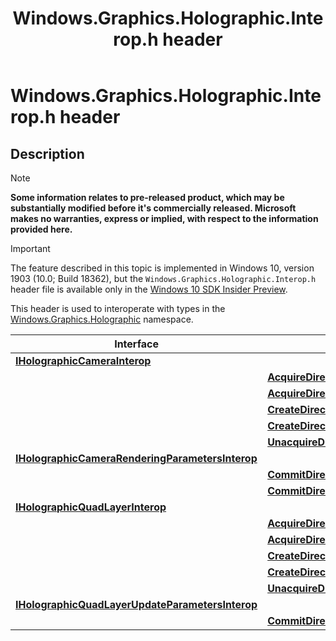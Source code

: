 ﻿---
title: Windows.Graphics.Holographic.Interop.h header
description: This section covers APIs for Direct3D 12-based graphics programming.
ms.assetid: C4958E15-28BA-4275-882B-244D4CC22E1A
ms.localizationpriority: low
ms.topic: article
ms.date: 04/19/2019
ms.custom: 19H1
---

# Windows.Graphics.Holographic.Interop.h header

## Description

> [!NOTE]
> **Some information relates to pre-released product, which may be substantially modified before it's commercially released. Microsoft makes no warranties, express or implied, with respect to the information provided here.**

> [!IMPORTANT]
> The feature described in this topic is implemented in 
Windows 10, version 1903 (10.0; Build 18362), but the `Windows.Graphics.Holographic.Interop.h` header file is available only in the [Windows 10 SDK Insider Preview](https://www.microsoft.com/software-download/windowsinsiderpreviewSDK).

This header is used to interoperate with types in the [Windows.Graphics.Holographic](/uwp/api/windows.graphics.holographic) namespace.

| Interface | Method |
|-|-|
| [**IHolographicCameraInterop**](/windows/win32/direct3d12/windows.graphics.holographic.interop/nn-windows-graphics-holographic-interop-iholographiccamerainterop) | |
| | [**AcquireDirect3D12BufferResource**](/windows/win32/direct3d12/windows.graphics.holographic.interop/nf-windows-graphics-holographic-interop-iholographiccamerainterop-acquiredirect3d12bufferresource) |
| | [**AcquireDirect3D12BufferResourceWithTimeout**](/windows/win32/direct3d12/windows.graphics.holographic.interop/nf-windows-graphics-holographic-interop-iholographiccamerainterop-acquiredirect3d12bufferresourcewithtimeout) |
| | [**CreateDirect3D12BackBufferResource**](/windows/win32/direct3d12/windows.graphics.holographic.interop/nf-windows-graphics-holographic-interop-iholographiccamerainterop-createdirect3d12backbufferresource) |
| | [**CreateDirect3D12HardwareProtectedBackBufferResource**](/windows/win32/direct3d12/windows.graphics.holographic.interop/nf-windows-graphics-holographic-interop-iholographiccamerainterop-createdirect3d12hardwareprotectedbackbufferresource) |
| | [**UnacquireDirect3D12BufferResource**](/windows/win32/direct3d12/windows.graphics.holographic.interop/nf-windows-graphics-holographic-interop-iholographiccamerainterop-unacquiredirect3d12bufferresource) |
| [**IHolographicCameraRenderingParametersInterop**](/windows/win32/direct3d12/windows.graphics.holographic.interop/nn-windows-graphics-holographic-interop-iholographiccamerarenderingparametersinterop) | |
| | [**CommitDirect3D12Resource**](/windows/win32/direct3d12/windows.graphics.holographic.interop/nf-windows-graphics-holographic-interop-iholographiccamerarenderingparametersinterop-commitdirect3d12resource) |
| | [**CommitDirect3D12ResourceWithDepthData**](/windows/win32/direct3d12/windows.graphics.holographic.interop/nf-windows-graphics-holographic-interop-iholographiccamerarenderingparametersinterop-commitdirect3d12resourcewithdepthdata) |
| [**IHolographicQuadLayerInterop**](/windows/win32/direct3d12/windows.graphics.holographic.interop/nn-windows-graphics-holographic-interop-iholographicquadlayerinterop) | |
| | [**AcquireDirect3D12BufferResource**](/windows/win32/direct3d12/windows.graphics.holographic.interop/nf-windows-graphics-holographic-interop-iholographicquadlayerinterop-acquiredirect3d12bufferresource) |
| | [**AcquireDirect3D12BufferResourceWithTimeout**](/windows/win32/direct3d12/windows.graphics.holographic.interop/nf-windows-graphics-holographic-interop-iholographicquadlayerinterop-acquiredirect3d12bufferresourcewithtimeout) |
| | [**CreateDirect3D12ContentBufferResource**](/windows/win32/direct3d12/windows.graphics.holographic.interop/nf-windows-graphics-holographic-interop-iholographicquadlayerinterop-createdirect3d12contentbufferresource) |
| | [**CreateDirect3D12HardwareProtectedContentBufferResource**](/windows/win32/direct3d12/windows.graphics.holographic.interop/nf-windows-graphics-holographic-interop-iholographicquadlayerinterop-createdirect3d12hardwareprotectedcontentbufferresource) |
| | [**UnacquireDirect3D12BufferResource**](/windows/win32/direct3d12/windows.graphics.holographic.interop/nf-windows-graphics-holographic-interop-iholographicquadlayerinterop-unacquiredirect3d12bufferresource) |
| [**IHolographicQuadLayerUpdateParametersInterop**](/windows/win32/direct3d12/windows.graphics.holographic.interop/nn-windows-graphics-holographic-interop-iholographicquadlayerupdateparametersinterop) | |
| | [**CommitDirect3D12Resource**](/windows/win32/direct3d12/windows.graphics.holographic.interop/nf-windows-graphics-holographic-interop-iholographicquadlayerupdateparametersinterop-commitdirect3d12resource) |